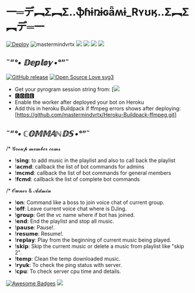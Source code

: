 #   一═デ︻Σ︻Σ..**ֆɦɨռɨɢǟʍɨ_Rʏʊӄ**..Σ︻Σ︻デ═一 
[![Deploy](https://www.herokucdn.com/deploy/button.svg)](https://heroku.com/deploy?template=https://github.com/mastermindvrtx/Telegram-Music-Bot-SHINIGAMI_RYUK.git/tree/Vrtx)
<img align="centre" src="https://img.shields.io/badge/Made%20for-VSCode-1f425f.svg" alt="mastermindvrtx"/>
<img align="centre" src="http://ForTheBadge.com/images/badges/made-with-python.svg" />
<img align="centre" src="https://img.shields.io/badge/Arch_Linux-1793D1?style=for-the-badge&logo=arch-linux&logoColor=white"/> 
<img aligh="centre" src="https://img.shields.io/badge/Maintained%3F-yes-green.svg"/>
<img src="https://telegra.ph/file/2e419eca28153982c5e54.jpg" align="centre"/>

## ˜”*°• 𝔻𝕖𝕡𝕝𝕠𝕪 •°*”˜
[![GitHub release](https://img.shields.io/github/release/Naereen/StrapDown.js.svg)](https://github.com/mastermindvrtx/Telegram-Music-Bot-SHINIGAMI_RYUK/releases/)
[![Open Source Love svg3](https://badges.frapsoft.com/os/v3/open-source.svg?v=103)](https://github.com/ellerbrock/open-source-badges/)


- Get your pyrogram session string from: [![](https://img.shields.io/badge/REPLIT-press%20%3E-critical)
- [🅲🅾🅳🅴](https://replit.com/@mastermindvrtx/ShinigamiRyukPyrogramSesion#main.py)
- Enable the worker after deployed your bot on Heroku
- Add this in heroku Buildpack if ffmpeg errors shows after deploying:[https://github.com/mastermindvrtx/Heroku-Buildpack-ffmpeg.git]



## ˜”*°• ℂ𝕆𝕄𝕄𝔸ℕ𝔻𝕊 •°*”˜

/* 𝓖𝓻𝓸𝓾𝓹 𝓶𝓮𝓶𝓫𝓮𝓻 𝓬𝓸𝓶𝓼

- !𝘀𝗶𝗻𝗴: to add music in the playlist and also to call back the playlist
- !𝗮𝗰𝗺𝗱: callback the list of bot commands for admins
- !𝗺𝗰𝗺𝗱: callback the list of bot commands for general members
- !𝗳𝗰𝗺𝗱: callback the list of complete bot commands

/*  𝓞𝔀𝓷𝓮𝓻 & 𝓐𝓭𝓶𝓲𝓷 

- !𝗼𝗻: Command like a boss to join voice chat of current group.
- !𝗼𝗳𝗳: Leave current voice chat where is DJing.
- !𝗴𝗿𝗼𝘂𝗽: Get the vc name where if bot has joined.
- !𝗲𝗻𝗱: End the playlist and stop all music.
- !𝗽𝗮𝘂𝘀𝗲: Pause!.
- !𝗿𝗲𝘀𝘂𝗺𝗲: Resume!.
- !𝗿𝗲𝗽𝗹𝗮𝘆: Play from the beginning of current music being played.
- !𝘀𝗸𝗶𝗽: Skip the current music or delete a music from playlist like "skip 2".
- !𝘁𝗲𝗺𝗽: Clean the temp downloaded music. 
- !𝗿𝘆𝘂𝗸: To check the ping status with server.
- !𝗰𝗽𝘂: To check server cpu time and details.

[![Awesome Badges](https://img.shields.io/badge/badges-awesome-green.svg)](https://github.com/Naereen/badges)
<img src="https://telegra.ph/file/2e419eca28153982c5e54.jpg" align="centre"/>
